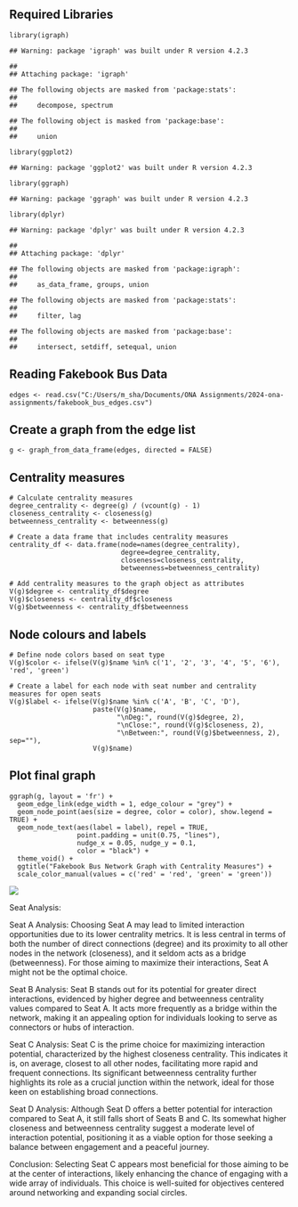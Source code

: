 ## Required Libraries

    library(igraph)

    ## Warning: package 'igraph' was built under R version 4.2.3

    ## 
    ## Attaching package: 'igraph'

    ## The following objects are masked from 'package:stats':
    ## 
    ##     decompose, spectrum

    ## The following object is masked from 'package:base':
    ## 
    ##     union

    library(ggplot2)

    ## Warning: package 'ggplot2' was built under R version 4.2.3

    library(ggraph)

    ## Warning: package 'ggraph' was built under R version 4.2.3

    library(dplyr)

    ## Warning: package 'dplyr' was built under R version 4.2.3

    ## 
    ## Attaching package: 'dplyr'

    ## The following objects are masked from 'package:igraph':
    ## 
    ##     as_data_frame, groups, union

    ## The following objects are masked from 'package:stats':
    ## 
    ##     filter, lag

    ## The following objects are masked from 'package:base':
    ## 
    ##     intersect, setdiff, setequal, union

## Reading Fakebook Bus Data

    edges <- read.csv("C:/Users/m_sha/Documents/ONA Assignments/2024-ona-assignments/fakebook_bus_edges.csv")

## Create a graph from the edge list

    g <- graph_from_data_frame(edges, directed = FALSE)

## Centrality measures

    # Calculate centrality measures
    degree_centrality <- degree(g) / (vcount(g) - 1)
    closeness_centrality <- closeness(g)
    betweenness_centrality <- betweenness(g)

    # Create a data frame that includes centrality measures
    centrality_df <- data.frame(node=names(degree_centrality),
                                degree=degree_centrality,
                                closeness=closeness_centrality,
                                betweenness=betweenness_centrality)

    # Add centrality measures to the graph object as attributes
    V(g)$degree <- centrality_df$degree
    V(g)$closeness <- centrality_df$closeness
    V(g)$betweenness <- centrality_df$betweenness

## Node colours and labels

    # Define node colors based on seat type
    V(g)$color <- ifelse(V(g)$name %in% c('1', '2', '3', '4', '5', '6'), 'red', 'green')

    # Create a label for each node with seat number and centrality measures for open seats
    V(g)$label <- ifelse(V(g)$name %in% c('A', 'B', 'C', 'D'),
                         paste(V(g)$name,
                               "\nDeg:", round(V(g)$degree, 2), 
                               "\nClose:", round(V(g)$closeness, 2),
                               "\nBetween:", round(V(g)$betweenness, 2), sep=""),
                         V(g)$name)

## Plot final graph

    ggraph(g, layout = 'fr') + 
      geom_edge_link(edge_width = 1, edge_colour = "grey") +
      geom_node_point(aes(size = degree, color = color), show.legend = TRUE) +
      geom_node_text(aes(label = label), repel = TRUE, 
                     point.padding = unit(0.75, "lines"),
                     nudge_x = 0.05, nudge_y = 0.1, 
                     color = "black") +
      theme_void() +
      ggtitle("Fakebook Bus Network Graph with Centrality Measures") +
      scale_color_manual(values = c('red' = 'red', 'green' = 'green'))

![](Exercise2_files/figure-markdown_strict/final%20graph-1.png)

Seat Analysis:

Seat A Analysis: Choosing Seat A may lead to limited interaction
opportunities due to its lower centrality metrics. It is less central in
terms of both the number of direct connections (degree) and its
proximity to all other nodes in the network (closeness), and it seldom
acts as a bridge (betweenness). For those aiming to maximize their
interactions, Seat A might not be the optimal choice.

Seat B Analysis: Seat B stands out for its potential for greater direct
interactions, evidenced by higher degree and betweenness centrality
values compared to Seat A. It acts more frequently as a bridge within
the network, making it an appealing option for individuals looking to
serve as connectors or hubs of interaction.

Seat C Analysis: Seat C is the prime choice for maximizing interaction
potential, characterized by the highest closeness centrality. This
indicates it is, on average, closest to all other nodes, facilitating
more rapid and frequent connections. Its significant betweenness
centrality further highlights its role as a crucial junction within the
network, ideal for those keen on establishing broad connections.

Seat D Analysis: Although Seat D offers a better potential for
interaction compared to Seat A, it still falls short of Seats B and C.
Its somewhat higher closeness and betweenness centrality suggest a
moderate level of interaction potential, positioning it as a viable
option for those seeking a balance between engagement and a peaceful
journey.

Conclusion: Selecting Seat C appears most beneficial for those aiming to
be at the center of interactions, likely enhancing the chance of
engaging with a wide array of individuals. This choice is well-suited
for objectives centered around networking and expanding social circles.
